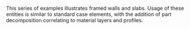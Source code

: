 This series of examples illustrates framed walls and slabs. Usage of these entities is similar to standard case elements, with the addition of part decomposition correlating to material layers and profiles.
